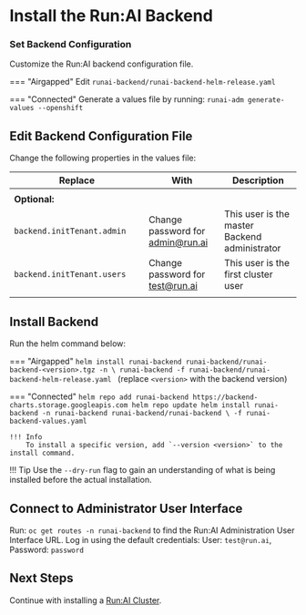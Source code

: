 # Install the Run:AI Backend 

### Set Backend Configuration

Customize the Run:AI backend configuration file.

=== "Airgapped"
    Edit `runai-backend/runai-backend-helm-release.yaml`

=== "Connected"
    Generate a values file by running:
    ```
    runai-adm generate-values --openshift
    ```

## Edit Backend Configuration File

Change the following properties in the values file:


|  Replace |   With   | Description | 
|----------|----------|-------------| 
||||
| __Optional:__ |
| `backend.initTenant.admin` | Change password for [admin@run.ai](mailto:admin.run.ai) | This user is the master Backend administrator | 
| `backend.initTenant.users` | Change password for [test@run.ai](mailto:test@run.ai) | This user is the first cluster user | 
|<img width=500/>|| 
 
<!-- | `tls.secretName` | name of Kubernetes secret under the runai-backend namespace | Secret contains certificate for `auth.runai.<company-name>` | -->


## Install Backend

Run the helm command below:


=== "Airgapped"
    ```
    helm install runai-backend runai-backend/runai-backend-<version>.tgz -n \
        runai-backend -f runai-backend/runai-backend-helm-release.yaml 
    ```
    (replace `<version>` with the backend version)

=== "Connected"
    ```
    helm repo add runai-backend https://backend-charts.storage.googleapis.com
    helm repo update
    helm install runai-backend -n runai-backend runai-backend/runai-backend \
        -f runai-backend-values.yaml 
    ```

    !!! Info
        To install a specific version, add `--version <version>` to the install command.

!!! Tip
    Use the  `--dry-run` flag to gain an understanding of what is being installed before the actual installation. 


## Connect to Administrator User Interface


Run: `oc get routes -n runai-backend` to find the Run:AI Administration User Interface URL. Log in using the default credentials: User: `test@run.ai`, Password: `password`

## Next Steps

Continue with installing a [Run:AI Cluster](cluster.md).
